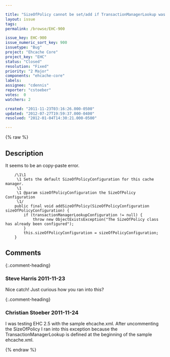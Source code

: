 ```yaml
---

title: "SizeOfPolicy cannot be set/add if TransactionManagerLookup was previously set/add"
layout: issue
tags: 
permalink: /browse/EHC-900

issue_key: EHC-900
issue_numeric_sort_key: 900
issuetype: "Bug"
project: "Ehcache Core"
project_key: "EHC"
status: "Closed"
resolution: "Fixed"
priority: "2 Major"
components: "ehcache-core"
labels: 
assignee: "cdennis"
reporter: "cstoeber"
votes:  0
watchers: 2

created: "2011-11-23T03:16:26.000-0500"
updated: "2012-07-27T19:59:37.000-0400"
resolved: "2012-01-04T14:30:21.000-0500"

---
```




{% raw %}



## Description

<div markdown="1" class="description">

It seems to be an copy-paste error.


```
    /\1\1
     \1 Sets the default SizeOfPolicyConfiguration for this cache manager.
     \1
     \1 @param sizeOfPolicyConfiguration the SizeOfPolicy Configuration
     \1/
    public final void addSizeOfPolicy(SizeOfPolicyConfiguration sizeOfPolicyConfiguration) {
        if (transactionManagerLookupConfiguration != null) {
            throw new ObjectExistsException("The SizeOfPolicy class has already been configured");
        }
        this.sizeOfPolicyConfiguration = sizeOfPolicyConfiguration;
    }
```



</div>

## Comments


{:.comment-heading}
### **Steve Harris** <span class="date">2011-11-23</span>

<div markdown="1" class="comment">

Nice catch! Just curious how you ran into this?

</div>


{:.comment-heading}
### **Christian Stoeber** <span class="date">2011-11-24</span>

<div markdown="1" class="comment">

I was testing EHC 2.5 with the sample ehcache.xml. After uncommenting the SizeOfPolicy I ran into this exception because the TransactionManagerLookup is defined at the beginning of the sample ehcache.xml.


</div>



{% endraw %}
